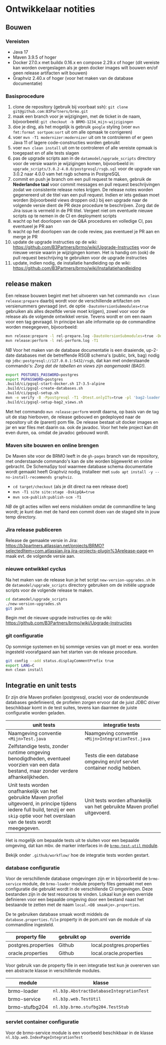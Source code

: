 # Ontwikkelaar notities

## Bouwen

### Vereisten

- Java 17
- Maven 3.9.5 of hoger
- Docker 27.0.x met buildx 0.16.x en compose 2.29.x of hoger (dit vereiste kan worden overgeslagen als je geen 
  docker images wilt bouwen en/of geen release artifacten wilt bouwen)
- Graphviz 2.40.x of hoger (voor het maken van de database documentatie)

### Basisprocedure

1. clone de repository (gebruik bij voorbaat ssh): `git clone git@github.com:B3Partners/brmo.git`
1. maak een branch voor je wijzigingen, met de ticket in de naam, bijvoorbeeld: `git checkout -b BRMO-1234_mijn-wijzigingen` 
1. doe je ding, als het mogelijk is gebruik `google` styling (voer `mvn fmt:format sortpom:sort` uit om alle opmaak te corrigeren)
2. voer `mvn -T1 modernizer:modernizer` uit om te controleren of er geen Java 11 of lagere code-constructies worden gebruikt
2. voer `mvn clean install` uit om te controleren of alle vereiste opmaak is toegepast en of alle tests slagen
2. pas de upgrade scripts aan in de `datamodel/upgrade_scripts` directory voor de versie waarin je wijzigingen komen, 
   bijvoorbeeld in: `upgrade_scripts/3.0.2-4.0.0/postgresql/rsgb.sql` voor de upgrade van 3.0.2 naar 4.0.0 vam het rsgb schema in PostgreSQL 
3. commit en push je branch om een pull request te maken, gebruik de **Nederlandse taal** voor commit messages en pull
   request beschrijvingen zodat we consistente release notes krijgen. De release notes worden gegenereerd uit de titel van
   een pull request. Indien er iets gedaan moet worden (bijvoorbeeld views droppen oid.) bij een upgrade naar de 
   volgende versie dient de PR deze procedure te beschrijven. Zorg dat de Jira issue is vermeld in de PR titel.
   Vergeet niet om eventuele nieuwe scripts op te nemen in de CI en deployment scripts
5. wacht op het doorlopen van de Q&A procedures en volledige CI, pas eventueel je PR aan
6. wacht op het doorlopen van de code review, pas eventueel je PR aan en merge je PR
7. update de upgrade instructies op de wiki: https://github.com/B3Partners/brmo/wiki/Upgrade-Instructies voor de nieuwe 
   versie waarin je wijzigingen komen. Het is handig om (ook) de pull request beschrijving te gebruiken voor de upgrade instructies
8. update, indien nodig, de installatie handleiding op de wiki: https://github.com/B3Partners/brmo/wiki/Installatiehandleiding

## release maken

Een release bouwen begint met het uitvoeren van het commando `mvn clean release:prepare`
daarbij wordt voor de verschillende artifacten om versienummers gevraagd (evt. de
optie `-DautoVersionSubmodules=true` gebruiken als alles dezelfde versie moet krijgen),
zowel voor voor de release als de volgende ontwikkel versie.
Tevens wordt er om een naam voor een tag gevraagd. In principe kan alle informatie op de
commandline worden meegegeven, bijvoorbeeld:

```bash
mvn release:prepare -l rel-prepare.log -DautoVersionSubmodules=true -DdevelopmentVersion=5.0.1-SNAPSHOT -DreleaseVersion=5.0.0 -Dtag=v5.0.0 -T1
mvn release:perform -l rel-perform.log -T1
```

_NB_ Voor het maken van de database documentatie is een draaiende, up-2-date databases met de betreffende RSGB
schema's (public, brk, bag) nodig op `jdbc:postgresql://127.0.0.1:5432/rsgb`, dat kan met onderstaande commando's:
_Zorg dat de tabellen en views zijn aangemaakt (BAG!)._

```bash
export POSTGRES_PASSWORD=postgres
export PGPASSWORD=postgres
.build/ci/pgsql-start-docker.sh 17-3.5-alpine
.build/ci/pgsql-create-databases.sh
.build/ci/pgsql-setup.sh
mvn -e verify -B -Ppostgresql -T1 -Dtest.onlyITs=true -pl 'bag2-loader' -DskipQA=true
.build/ci/pgsql-setup-bag2_views.sh
```

Met het commando `mvn release:perform` wordt daarna, op basis van de tag uit de
stap hierboven, de release gebouwd en gedeployed naar de repository uit de (parent)
pom file. De release bestaat uit docker images en jar en war files met daarin oa. ook de javadoc.
Voor het hele project kan dit even duren, oa. omdat de javadoc gebouwd wordt.

### Maven site bouwen en online brengen

De Maven site voor de BRMO leeft in de `gh-pages` branch van de repository, met onderstaande commando's kan de site
worden bijgewerkt en online gebracht. De SchemaSpy tool waarmee database schema documentatie wordt gemaakt heeft 
Graphviz nodig, installeer met `sudo apt install -y --no-install-recommends graphviz`.

- `cd target/checkout` (als je dit direct na een release doet)
- `mvn -T1 site site:stage -DskipQA=true`
- `mvn scm-publish:publish-scm -T1`

_NB_ de git acties willen wel eens mislukken omdat de commandline te lang wordt; je kunt dan met de hand een commit 
doen van de staged site in jouw temp directory.

### Jira release publiceren

Release de gemaakte versie in Jira: https://b3partners.atlassian.net/projects/BRMO?selectedItem=com.atlassian.jira.jira-projects-plugin%3Arelease-page
en maak evt. de volgende versie aan.

### nieuwe ontwikkel cyclus

Na het maken van de release kun je het script `new-version-upgrades.sh` in de `datamodel/upgrade_scripts` directory
gebruiken om de initiële upgrade scripts voor de volgende release te maken.

```bash
cd datamodel/upgrade_scripts
./new-version-upgrades.sh
git push
```

Begin met de nieuwe upgrade instructies op de wiki: https://github.com/B3Partners/brmo/wiki/Upgrade-Instructies


### git configuratie

Op sommige systemen en bij sommige versies van git moet er eea. worden ingesteld voorafgaand aan het starten van de
release procedure.

```bash
git config --add status.displayCommentPrefix true
export LANG=C
mvn clean install
```

## Integratie en unit tests

Er zijn drie Maven profielen (postgresql, oracle) voor de ondersteunde databases gedefinieerd,
de profielen zorgen ervoor dat de juist JDBC driver beschikbaar komt in de test suites,
tevens kan daarmee de juiste configuratie worden geladen.

| unit tests                                                                                                                                                                                      | integratie tests                                                          |
|-------------------------------------------------------------------------------------------------------------------------------------------------------------------------------------------------|---------------------------------------------------------------------------|
| Naamgeving conventie `<Mijn>Test.java`                                                                                                                                                          | Naamgeving conventie `<Mijn>IntegrationTest.java`                         |
| Zelfstandige tests, zonder runtime omgeving benodigdheden, eventueel voorzien van een data bestand, maar zonder verdere afhankelijkheden.                                                       | Tests die een database omgeving en/of servlet container nodig hebben.     |
| Unit tests worden onafhankelijk van het gebruikte Maven profiel uitgevoerd, in principe tijdens iedere full build, tenzij er een `skip` optie voor het overslaan van de tests wordt meegegeven. | Unit tests worden afhankelijk van het gebruikte Maven profiel uitgevoerd. |

Het is mogelijk om bepaalde tests uit te sluiten voor een bepaalde omgeving, dat kan mbv. de marker interfaces in
de [`brmo-test-util` module](/brmo/brmo-test-util/index.html).

Bekijk onder `.github/workflow/` hoe de integratie tests worden gestart.

### database configuratie

Voor de verschillende database omgevingen zijn er in bijvoorbeeld de `brmo-service` module,
de `brmo-loader` module property files gemaakt met een
configuratie die gebruikt wordt in de verschillende CI omgevingen. Deze bestanden zijn
in de test resources te vinden. Lokaal kun je een override definieren voor een bepaalde
omgeving door een bestand naast het bestaande te zetten met de naam `local.<DB smaakje>.properties`.

De te gebruiken database smaak wordt middels de `database.properties.file` property in de pom.xml van de
module of via commandline ingesteld.

| property file       | gebruikt op | override                  |
|---------------------|-------------|---------------------------|
| postgres.properties | Github      | local.postgres.properties |
| oracle.properties   | Github      | local.oracle.properties   |

Voor gebruik van de property file in een integratie test kun je overerven van een
abstracte klasse in verschillende modules.

| module         | klasse                                   |
|----------------|------------------------------------------|
| brmo-loader    | `nl.b3p.AbstractDatabaseIntegrationTest` |
| brmo-service   | `nl.b3p.web.TestUtil`                    |
| brmo-stufbg204 | `nl.b3p.brmo.stufbg204.TestStub`         |

### servlet container configuratie

Voor de brmo-service module is een voorbeeld beschikbaar in de klasse `nl.b3p.web.IndexPageIntegrationTest`

